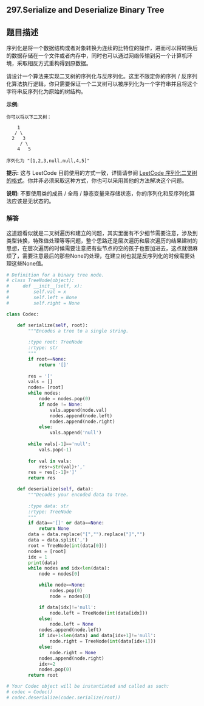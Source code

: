 ## 297.Serialize and Deserialize Binary Tree

## 题目描述

序列化是将一个数据结构或者对象转换为连续的比特位的操作，进而可以将转换后的数据存储在一个文件或者内存中，同时也可以通过网络传输到另一个计算机环境，采取相反方式重构得到原数据。

请设计一个算法来实现二叉树的序列化与反序列化。这里不限定你的序列 / 反序列化算法执行逻辑，你只需要保证一个二叉树可以被序列化为一个字符串并且将这个字符串反序列化为原始的树结构。

**示例:** 

```
你可以将以下二叉树：

    1
   / \
  2   3
     / \
    4   5

序列化为 "[1,2,3,null,null,4,5]"
```

**提示:** 这与 LeetCode 目前使用的方式一致，详情请参阅 [LeetCode 序列化二叉树的格式](https://leetcode-cn.com/faq/#binary-tree)。你并非必须采取这种方式，你也可以采用其他的方法解决这个问题。

**说明:** 不要使用类的成员 / 全局 / 静态变量来存储状态，你的序列化和反序列化算法应该是无状态的。



### 解答

​	这道题看似就是二叉树遍历和建立的问题，其实里面有不少细节需要注意，涉及到类型转换，特殊值处理等等问题，整个思路还是层次遍历和层次遍历的结果建树的思想，在层次遍历的时候需要注意把有些节点的空的孩子也要加进去，这点就很麻烦了，需要注意最后的那些None的处理，在建立树也就是反序列化的时候需要处理这些None值。

```python
# Definition for a binary tree node.
# class TreeNode(object):
#     def __init__(self, x):
#         self.val = x
#         self.left = None
#         self.right = None

class Codec:

    def serialize(self, root):
        """Encodes a tree to a single string.
        
        :type root: TreeNode
        :rtype: str
        """
        if root==None:
            return '[]'
        
        res = '['
        vals = []
        nodes= [root]
        while nodes:
            node = nodes.pop(0)
            if node != None:
                vals.append(node.val)
                nodes.append(node.left)
                nodes.append(node.right)
            else:
                vals.append('null')
 
        while vals[-1]=='null':
            vals.pop(-1)
        
        for val in vals:
            res+=str(val)+','
        res = res[:-1]+']'
        return res

    def deserialize(self, data):
        """Decodes your encoded data to tree.
        
        :type data: str
        :rtype: TreeNode
        """
        if data=='[]' or data==None:
            return None
        data = data.replace("[","").replace("]","")
        data = data.split(',')
        root = TreeNode(int(data[0]))
        nodes = [root]
        idx = 1
        print(data)
        while nodes and idx<len(data):
            node = nodes[0]

            while node==None:
                nodes.pop(0)
                node = nodes[0]

            if data[idx]!='null':
                node.left = TreeNode(int(data[idx]))
            else:
                node.left = None
            nodes.append(node.left)
            if idx+1<len(data) and data[idx+1]!='null':
                node.right = TreeNode(int(data[idx+1]))
            else:
                node.right = None
            nodes.append(node.right)
            idx+=2
            nodes.pop(0)
        return root

# Your Codec object will be instantiated and called as such:
# codec = Codec()
# codec.deserialize(codec.serialize(root))
```

